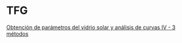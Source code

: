 # TFG

[Obtención de parámetros del vidrio solar y análisis de curvas IV - 3 métodos](https://colab.research.google.com/github/VictorMartinezLopez/TFG/blob/main/Obtenci%C3%B3n_de_par%C3%A1metros_del_vidrio_solar_3_m%C3%A9todos.ipynb)
